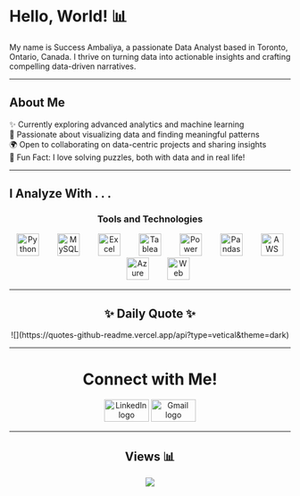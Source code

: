 <h1 align="left">Hello, World! 📊</h1>

<p align="left">My name is Success Ambaliya, a passionate Data Analyst based in Toronto, Ontario, Canada. I thrive on turning data into actionable insights and crafting compelling data-driven narratives.</p>

---

<h2 align="left">About Me</h2>

✨ Currently exploring advanced analytics and machine learning<br>🎨 Passionate about visualizing data and finding meaningful patterns<br>🌍 Open to collaborating on data-centric projects and sharing insights<br>🌟 Fun Fact: I love solving puzzles, both with data and in real life!

---

<h2 align="left">I Analyze With . . .</h2>

<h3 align="center">Tools and Technologies</h3>

<div align="center">
  <img src="https://cdn.jsdelivr.net/gh/devicons/devicon/icons/python/python-original.svg" height="40" alt="Python logo" />
  <img width="25" />
  <img src="https://cdn.jsdelivr.net/gh/devicons/devicon/icons/mysql/mysql-original.svg" height="40" alt="MySQL logo" />
  <img width="25" />
  <img src="https://cdn.jsdelivr.net/gh/devicons/devicon/icons/excel/excel-original.svg" height="40" alt="Excel logo" />
  <img width="25" />
  <img src="https://cdn.jsdelivr.net/gh/devicons/devicon/icons/tableau/tableau-original.svg" height="40" alt="Tableau logo" />
  <img width="25" />
  <img src="https://skillicons.dev/icons?i=powerbi" height="40" alt="Power BI logo" />
  <img width="25" />
  <img src="https://cdn.jsdelivr.net/gh/devicons/devicon/icons/pandas/pandas-original.svg" height="40" alt="Pandas logo" />
  <img width="25" />
  <img src="https://cdn.jsdelivr.net/gh/devicons/devicon/icons/aws/aws-original.svg" height="40" alt="AWS logo" />
  <img width="25" />
  <img src="https://cdn.jsdelivr.net/gh/devicons/devicon/icons/azure/azure-original.svg" height="40" alt="Azure logo" />
  <img width="25" />
  <img src="https://skillicons.dev/icons?i=selenium" height="40" alt="Web Scraping logo" />
</div>

---

<h2 align="center">✨ Daily Quote ✨</h2>

<div align="center">
  ![](https://quotes-github-readme.vercel.app/api?type=vetical&theme=dark) 
</div>

---

<h1 align="center">Connect with Me!</h1>

<div align="center">
  <a href="https://www.linkedin.com/in/success-ambaliya/"><img src="https://raw.githubusercontent.com/maurodesouza/profile-readme-generator/master/src/assets/icons/social/linkedin/default.svg" width="80" height="40" alt="LinkedIn logo" /></a>
  <a href="mailto:success.ambaliya@gmail.com"><img src="https://raw.githubusercontent.com/maurodesouza/profile-readme-generator/master/src/assets/icons/social/gmail/default.svg" width="80" height="40" alt="Gmail logo" /></a>
</div>

---

<h2 align="center">Views 📊</h2>

<div align="center">
  <img src="https://profile-counter.glitch.me/Success-The-Analyst/count.svg?" />
</div>
